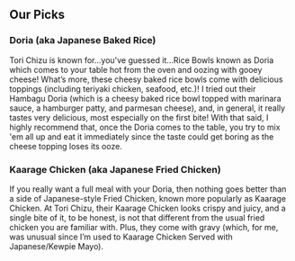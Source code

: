 <h2>Our Picks</h2>

<h3>Doria (aka Japanese Baked Rice)</h3>
Tori Chizu is known for...you've guessed it…Rice Bowls known as Doria which comes to your table hot from the oven and oozing with gooey cheese! What’s more, these cheesy baked rice bowls come with delicious toppings (including teriyaki chicken, seafood, etc.)! I tried out their Hambagu Doria (which is a cheesy baked rice bowl topped with marinara sauce, a hamburger patty, and parmesan cheese), and, in general, it really tastes very delicious, most especially on the first bite! With that said, I highly recommend that, once the Doria comes to the table, you try to mix 'em all up and eat it immediately since the taste could get boring as the cheese topping loses its ooze.

<h3>Kaarage Chicken (aka Japanese Fried Chicken)</h3>
If you really want a full meal with your Doria, then nothing goes better than a side of Japanese-style Fried Chicken, known more popularly as Kaarage Chicken. At Tori Chizu, their Kaarage Chicken looks crispy and juicy, and a single bite of it, to be honest, is not that different from the usual fried chicken you are familiar with. Plus, they come with gravy (which, for me, was unusual since I’m used to Kaarage Chicken Served with Japanese/Kewpie Mayo).